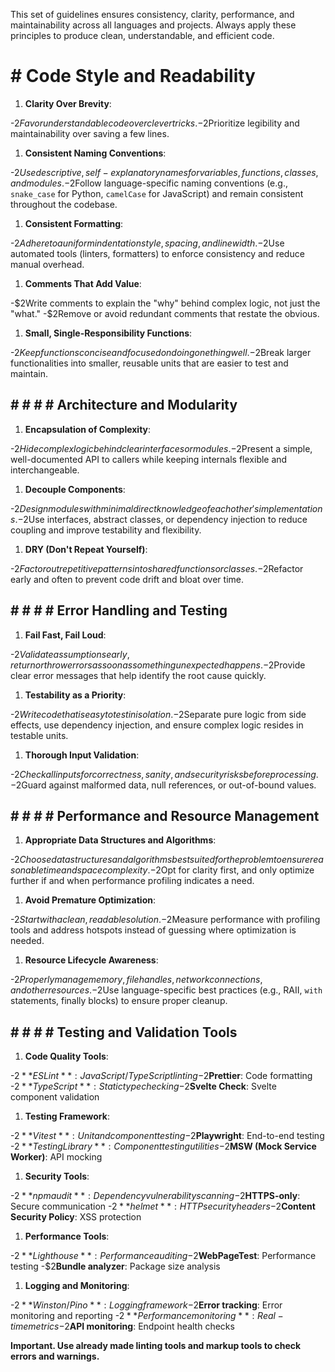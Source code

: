This set of guidelines ensures consistency, clarity, performance, and maintainability across all languages and projects. Always apply these principles to produce clean, understandable, and efficient code.

# # Code Style and Readability


1. **Clarity Over Brevity**:

  -$2Favor understandable code over clever tricks.
  -$2Prioritize legibility and maintainability over saving a few lines.


1. **Consistent Naming Conventions**:

  -$2Use descriptive, self-explanatory names for variables, functions, classes, and modules.
  -$2Follow language-specific naming conventions (e.g., `snake_case` for Python, `camelCase` for JavaScript) and remain consistent throughout the codebase.


1. **Consistent Formatting**:

  -$2Adhere to a uniform indentation style, spacing, and line width.
  -$2Use automated tools (linters, formatters) to enforce consistency and reduce manual overhead.


1. **Comments That Add Value**:

  -$2Write comments to explain the "why" behind complex logic, not just the "what."
  -$2Remove or avoid redundant comments that restate the obvious.


1. **Small, Single-Responsibility Functions**:

  -$2Keep functions concise and focused on doing one thing well.
  -$2Break larger functionalities into smaller, reusable units that are easier to test and maintain.

## # # # # Architecture and Modularity


1. **Encapsulation of Complexity**:

  -$2Hide complex logic behind clear interfaces or modules.
  -$2Present a simple, well-documented API to callers while keeping internals flexible and interchangeable.


1. **Decouple Components**:

  -$2Design modules with minimal direct knowledge of each other's implementations.
  -$2Use interfaces, abstract classes, or dependency injection to reduce coupling and improve testability and flexibility.


1. **DRY (Don't Repeat Yourself)**:

  -$2Factor out repetitive patterns into shared functions or classes.
  -$2Refactor early and often to prevent code drift and bloat over time.

## # # # # Error Handling and Testing


1. **Fail Fast, Fail Loud**:

  -$2Validate assumptions early, return or throw errors as soon as something unexpected happens.
  -$2Provide clear error messages that help identify the root cause quickly.


1. **Testability as a Priority**:

  -$2Write code that is easy to test in isolation.
  -$2Separate pure logic from side effects, use dependency injection, and ensure complex logic resides in testable units.


1. **Thorough Input Validation**:

  -$2Check all inputs for correctness, sanity, and security risks before processing.
  -$2Guard against malformed data, null references, or out-of-bound values.

## # # # # Performance and Resource Management


1. **Appropriate Data Structures and Algorithms**:

  -$2Choose data structures and algorithms best suited for the problem to ensure reasonable time and space complexity.
  -$2Opt for clarity first, and only optimize further if and when performance profiling indicates a need.


1. **Avoid Premature Optimization**:

  -$2Start with a clean, readable solution.
  -$2Measure performance with profiling tools and address hotspots instead of guessing where optimization is needed.


1. **Resource Lifecycle Awareness**:

  -$2Properly manage memory, file handles, network connections, and other resources.
  -$2Use language-specific best practices (e.g., RAII, `with` statements, finally blocks) to ensure proper cleanup.

## # # # # Testing and Validation Tools


1. **Code Quality Tools**:

  -$2**ESLint**: JavaScript/TypeScript linting
  -$2**Prettier**: Code formatting
  -$2**TypeScript**: Static type checking
  -$2**Svelte Check**: Svelte component validation


1. **Testing Framework**:

  -$2**Vitest**: Unit and component testing
  -$2**Playwright**: End-to-end testing
  -$2**Testing Library**: Component testing utilities
  -$2**MSW (Mock Service Worker)**: API mocking


1. **Security Tools**:

  -$2**npm audit**: Dependency vulnerability scanning
  -$2**HTTPS-only**: Secure communication
  -$2**helmet**: HTTP security headers
  -$2**Content Security Policy**: XSS protection


1. **Performance Tools**:

  -$2**Lighthouse**: Performance auditing
  -$2**WebPageTest**: Performance testing
  -$2**Bundle analyzer**: Package size analysis


1. **Logging and Monitoring**:

  -$2**Winston/Pino**: Logging framework
  -$2**Error tracking**: Error monitoring and reporting
  -$2**Performance monitoring**: Real-time metrics
  -$2**API monitoring**: Endpoint health checks

**Important. Use already made linting tools and markup tools to check errors and warnings.**
